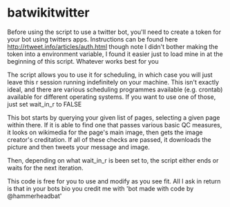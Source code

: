 # batwikitwitter

Before using the script to use a twitter bot, you'll need to create a token for your bot using twitters apps. Instructions can be found here http://rtweet.info/articles/auth.html though note I didn't bother making the token into a environment variable, I found it easier just to load mine in at the beginning of this script. Whatever works best for you


The script allows you to use it for scheduling, in which case you will just leave this r session running indefinitely on your machine. This isn't exactly ideal, and there are various scheduling programmes available (e.g. crontab) available for different operating systems. If you want to use one of those, just set wait_in_r to FALSE

This bot starts by querying your given list of pages, selecting a given page within there. If it is able to find one that passes various basic QC measures, it looks on wikimedia for the page's main image, then gets the image creator's creditation. If all of these checks are passed, it downloads the picture and then tweets your message and image.

Then, depending on what wait_in_r is been set to, the script either ends or waits for the next iteration.

This code is free for you to use and modify as you see fit. All I ask in return is that in your bots bio you credit me with 'bot made with code by @hammerheadbat'
